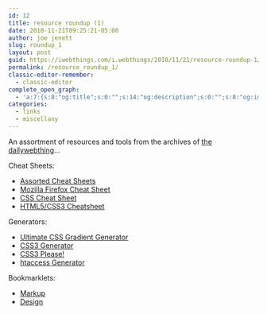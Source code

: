 ```yaml
---
id: 12
title: resource roundup (1)
date: 2010-11-21T09:25:21-05:00
author: joe jenett
slug: roundup_1
layout: post
guid: https://iwebthings.com/i.webthings/2010/11/21/resource-roundup-1/
permalink: /resource_roundup_1/
classic-editor-remember:
  - classic-editor
complete_open_graph:
  - 'a:7:{s:8:"og:title";s:0:"";s:14:"og:description";s:0:"";s:8:"og:image";s:0:"";s:7:"og:type";s:0:"";s:12:"twitter:card";s:7:"summary";s:19:"twitter:description";s:0:"";s:15:"twitter:creator";s:0:"";}'
categories:
  - links
  - miscellany
---
```

An assortment of resources and tools from the archives of [the dailywebthing](https://dwt-archives.joejenett.com/)&#8230;

Cheat Sheets:

  * [Assorted Cheat Sheets](http://www.addedbytes.com/cheat-sheets/)
  * [Mozilla Firefox Cheat Sheet](http://lesliefranke.com/files/reference/firefoxcheatsheet.html)
  * [CSS Cheat Sheet](http://lesliefranke.com/files/reference/csscheatsheet.html)
  * [HTML5/CSS3 Cheatsheet](http://www.storiesinflight.com/html5/)

Generators:

  * [Ultimate CSS Gradient Generator](http://www.colorzilla.com/gradient-editor/)
  * [CSS3 Generator](http://css3generator.com/)
  * [CSS3 Please!](http://css3please.com/)
  * [htaccess Generator](http://cooletips.de/htaccess/)

Bookmarklets:

  * [Markup](http://markup.io/)
  * [Design](http://www.sprymedia.co.uk/article/Design)